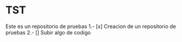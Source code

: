 # TST
Este es un repositorio de pruebas
1.- [x] Creacion de un repositorio de pruebas
2.- [] Subir algo de codigo
